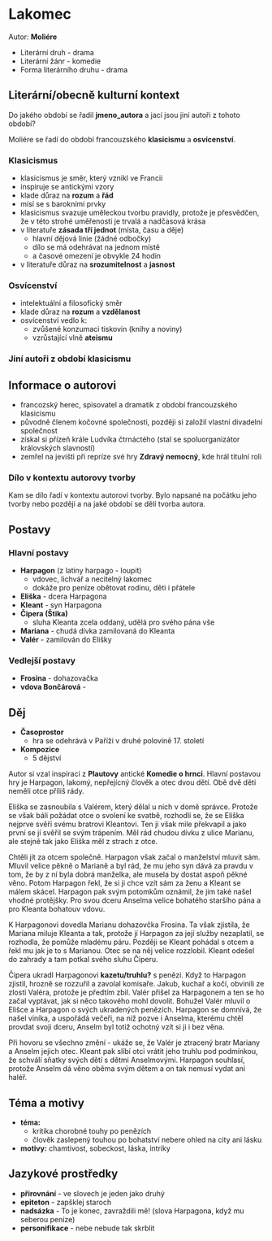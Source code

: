 # Lakomec

Autor: **Moliére**

 - Literární druh - drama
 - Literární žánr - komedie
 - Forma literárního druhu - drama

## Literární/obecně kulturní kontext

Do jakého období se řadil **jmeno_autora** a jací jsou jiní autoři z tohoto období?

Moliére se řadí do období francouzského **klasicismu** a **osvícenství**. 

### Klasicismus
 - klasicismus je směr, který vznikl ve Francii
 - inspiruje se antickými vzory
 - klade důraz na **rozum** a **řád**
 - mísí se s barokními prvky
 - klasicismus svazuje uměleckou tvorbu pravidly, protože je přesvědčen, že v této strohé uměřenosti je trvalá a nadčasová krása
 - v literatuře **zásada tří jednot** (místa, času a děje)
   - hlavní dějová linie (žádné odbočky)
   - dílo se má odehrávat na jednom místě
   - a časové omezení je obvykle 24 hodin
 - v literatuře důraz na **srozumitelnost** a **jasnost**

### Osvícenství
 - intelektuální a filosofický směr
 - klade důraz na **rozum** a **vzdělanost**
 - osvícenství vedlo k:
   - zvůšené konzumaci tiskovin (knihy a noviny)
   - vzrůstající vlně **ateismu**

### Jiní autoři z období klasicismu

## Informace o autorovi
 - francozský herec, spisovatel a dramatik z období francouzského klasicismu
 - původně členem kočovné společnosti, později si založil vlastní divadelní společnost
 - získal si přízeň krále Ludvíka čtrnáctého (stal se spoluorganizátor královských slavností)
 - zemřel na jevišti při repríze své hry **Zdravý nemocný**, kde hrál titulní roli

### Dílo v kontextu autorovy tvorby

Kam se dílo řadí v kontextu autorovi tvorby. Bylo napsané na počátku jeho tvorby nebo později a na jaké období se dělí tvorba autora.

## Postavy

### Hlavní postavy 
 - **Harpagon** (z latiny harpago - loupit)
   - vdovec, lichvář a necitelný lakomec
   - dokáže pro peníze obětovat rodinu, děti i přátele
 - **Eliška** - dcera Harpagona
 - **Kleant** - syn Harpagona
 - **Čipera (Štika)**
   - sluha Kleanta zcela oddaný, udělá pro svého pána vše
 - **Mariana** - chudá dívka zamilovaná do Kleanta
 - **Valér** - zamilován do Elišky

### Vedlejší postavy
 - **Frosina** - dohazovačka
 - **vdova Bončárová** - 

## Děj
 - **Časoprostor**
   - hra se odehrává v Paříži v druhé polovině 17. století
 - **Kompozice**
   - 5 dějství

Autor si vzal inspiraci z **Plautovy** antické **Komedie o hrnci**. Hlavní postavou hry je Harpagon, lakomý, nepřejícný člověk a otec dvou dětí. Obě dvě děti neměli otce příliš rády.

Eliška se zasnoubila s Valérem, který dělal u nich v domě správce. Protože se však báli požádat otce o svolení ke svatbě, rozhodli se, že se Eliška nejprve svěří svému bratrovi Kleantovi. Ten ji však mile překvapil a jako první se jí svěřil se svým trápením. Měl rád chudou dívku z ulice Marianu, ale stejně tak jako Eliška měl z strach z otce.

Chtěli jít za otcem společně. Harpagon však začal o manželství mluvit sám. Mluvil velice pěkně o Marianě a byl rád, že mu jeho syn dává za pravdu v tom, že by z ní byla dobrá manželka, ale musela by dostat aspoň pěkné věno. Potom Harpagon řekl, že si ji chce vzít sám za ženu a Kleant se málem skácel. Harpagon pak svým potomkům oznámil, že jim také našel vhodné protějšky. Pro svou dceru Anselma velice bohatého staršího pána a pro Kleanta bohatouv vdovu.

K Harpagonovi dovedla Marianu dohazovčka Frosina. Ta však zjistila, že Mariana miluje Kleanta a tak, protože jí Harpagon za její služby nezaplatil, se rozhodla, že pomůže mladému páru. Později se Kleant pohádal s otcem a řekl mu jak je to s Marianou. Otec se na něj velice rozzlobil. Kleant odešel do zahrady a tam potkal svého sluhu Čiperu.

Čipera ukradl Harpagonovi **kazetu/truhlu?** s penězi. Když to Harpagon zjistil, hrozně se rozzuřil a zavolal komisaře. Jakub, kuchař a kočí, obvinili ze zlosti Valéra, protože je předtím zbil. Valér přišel za Harpagonem a ten se ho začal vyptávat, jak si něco takového mohl dovolit. Bohužel Valér mluvil o Elišce a Harpagon o svých ukradených penězích. Harpagon se domnívá, že našel viníka, a uspořádá večeři, na niž pozve i Anselma, kterému chtěl provdat svoji dceru, Anselm byl totiž ochotný vzít si ji i bez věna.

Při hovoru se všechno změní - ukáže se, že Valér je ztracený bratr Mariany a Anselm jejich otec. Kleant pak slíbí otci vrátit jeho truhlu pod podmínkou, že schválí sňatky svých dětí s dětmi Anselmovými. Harpagon souhlasí, protože Anselm dá věno oběma svým dětem a on tak nemusí vydat ani haléř.

## Téma a motivy
 - **téma:**
   - kritika chorobné touhy po penězích
   - člověk zaslepený touhou po bohatství nebere ohled na city ani lásku
 - **motivy:** chamtivost, sobeckost, láska, intriky

## Jazykové prostředky
 - **přirovnání** - ve slovech je jeden jako druhý
 - **epiteton** - zapšklej staroch
 - **nadsázka** - To je konec, zavraždili mě! (slova Harpagona, když mu seberou peníze)
 - **personifikace** - nebe nebude tak skrblit
